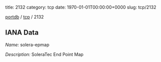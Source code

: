 title: 2132
category: tcp
date: 1970-01-01T00:00:00+0000
slug: tcp/2132

[portdb](/) / [tcp](/category/tcp.html) / 2132


## IANA Data

_Name:_ solera-epmap

_Description:_ SoleraTec End Point Map

